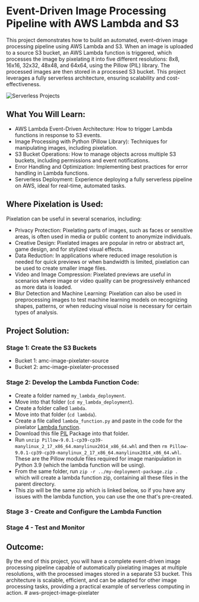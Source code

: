 # Event-Driven Image Processing Pipeline with AWS Lambda and S3
This project demonstrates how to build an automated, event-driven image processing pipeline using AWS Lambda and S3. When an image is uploaded to a source S3 bucket, an AWS Lambda function is triggered, which processes the image by pixelating it into five different resolutions: 8x8, 16x16, 32x32, 48x48, and 64x64, using the Pillow (PIL) library. The processed images are then stored in a processed S3 bucket. This project leverages a fully serverless architecture, ensuring scalability and cost-effectiveness.

![Serverless Projects](https://github.com/user-attachments/assets/f2c51dcb-bd13-4bb4-9f7b-886915732272)

## What You Will Learn:
* AWS Lambda Event-Driven Architecture: How to trigger Lambda functions in response to S3 events.
* Image Processing with Python (Pillow Library): Techniques for manipulating images, including pixelation.
* S3 Bucket Operations: How to manage objects across multiple S3 buckets, including permissions and event notifications.
* Error Handling and Optimization: Implementing best practices for error handling in Lambda functions.
* Serverless Deployment: Experience deploying a fully serverless pipeline on AWS, ideal for real-time, automated tasks.

## Where Pixelation is Used:
Pixelation can be useful in several scenarios, including:

* Privacy Protection: Pixelating parts of images, such as faces or sensitive areas, is often used in media or public content to anonymize individuals.
* Creative Design: Pixelated images are popular in retro or abstract art, game design, and for stylized visual effects.
* Data Reduction: In applications where reduced image resolution is needed for quick previews or when bandwidth is limited, pixelation can be used to create smaller image files.
* Video and Image Compression: Pixelated previews are useful in scenarios where image or video quality can be progressively enhanced as more data is loaded.
* Blur Detection and Machine Learning: Pixelation can also be used in preprocessing images to test machine learning models on recognizing shapes, patterns, or when reducing visual noise is necessary for certain types of analysis.

## Project Solution:

### Stage 1: Create the S3 Buckets
  * Bucket 1: amc-image-pixelater-source
  * Bucket 2: amc-image-pixelater-processed

### Stage 2: Develop the Lambda Function Code:
  * Create a folder named ```my_lambda_deployment```.
  * Move into that folder (```cd my_lambda_deployment```).
  * Create a folder called ```lambda```.
  * Move into that folder (```cd lambda```).
  * Create a file called ```lambda_function.py``` and paste in the code for the pixelator [Lambda function](https://github.com/yeshwanthlm/image-pixelater-aws-project/blob/main/lambda_function.py).
  * Download this file [PIL](https://files.pythonhosted.org/packages/f3/3b/d7bb231b3bc1414252e77463dc63554c1aeccffe0798524467aca7bad089/Pillow-9.0.1-cp39-cp39-manylinux_2_17_x86_64.manylinux2014_x86_64.whl) Package into that folder.
  * Run ```unzip Pillow-9.0.1-cp39-cp39-manylinux_2_17_x86_64.manylinux2014_x86_64.whl``` and then ```rm Pillow-9.0.1-cp39-cp39-manylinux_2_17_x86_64.manylinux2014_x86_64.whl```. These are the Pillow module files required for image manipulation in Python 3.9 (which the lambda function will be using).
  * From the same folder, run ```zip -r ../my-deployment-package.zip .``` which will create a lambda function zip, containing all these files in the parent directory.
  * This zip will be the same zip which is linked below, so if you have any issues with the lambda function, you can use the one that's pre-created.

### Stage 3 - Create and Configure the Lambda Function

### Stage 4 - Test and Monitor

## Outcome:
By the end of this project, you will have a complete event-driven image processing pipeline capable of automatically pixelating images at multiple resolutions, with the processed images stored in a separate S3 bucket. This architecture is scalable, efficient, and can be adapted for other image processing tasks, providing a practical example of serverless computing in action.
#   a w s - p r o j e c t - i m a g e - p i x e l a t e r  
 